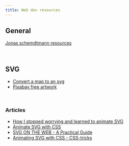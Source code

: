 ```yaml
---
title: Web dev resources
---
```


## General


[Jonas schemdtmann resources](https://codingheroes.io/resources/)

<br />

## SVG

* [Convert a map to an svg](https://www.openstreetmap.org/#map=6/23.944/-102.579)
* [Pixabay free artwork](https://pixabay.com/)

<br />

### Articles

* [How I stopped worrying and learned to animate SVG](https://medium.com/@aniboaz/animate-svg-4fa7dd00e860)
* [Animate SVG with CSS](https://jonsuh.com/blog/animate-svg-with-css/)
* [SVG ON THE WEB - A Practical Guide](https://svgontheweb.com/)
* [Animating SVG with CSS - CSS-tricks](https://css-tricks.com/animating-svg-css/)
